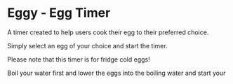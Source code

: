 # Eggy -  Egg Timer

A timer created to help users cook their egg to their preferred choice.

Simply select an egg of your choice and start the timer.

Please note that this timer is for fridge cold eggs!

Boil your water first and lower the eggs into the boiling water and start your
